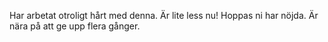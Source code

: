 Har arbetat otroligt hårt med denna. Är lite less nu! Hoppas ni har nöjda. Är nära på att ge upp flera gånger.  
